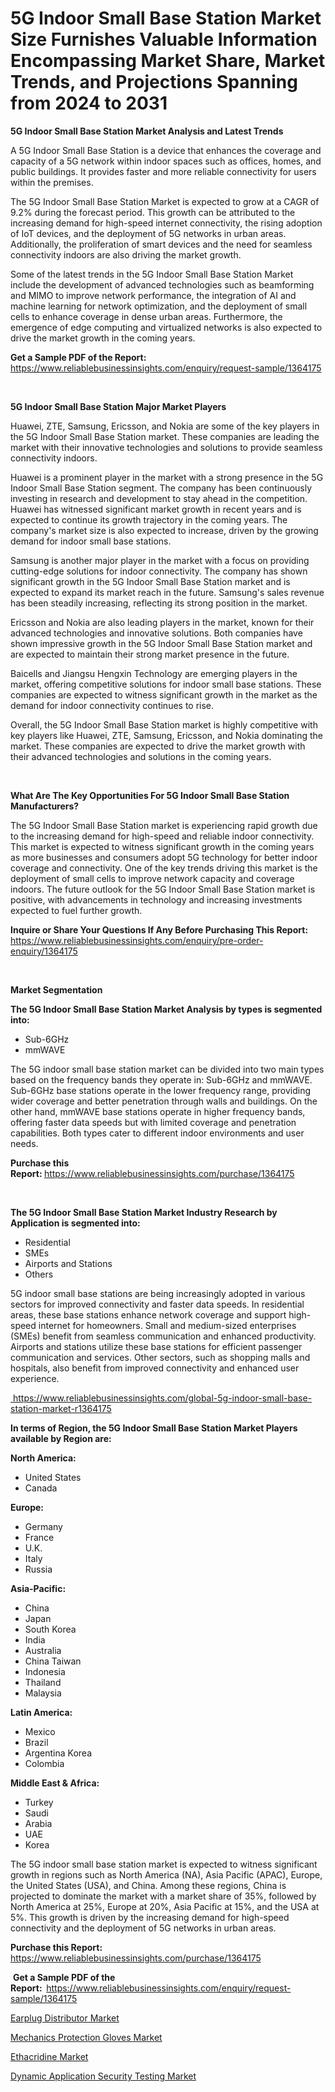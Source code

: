 <p><h1>5G Indoor Small Base Station Market Size Furnishes Valuable Information Encompassing Market Share, Market Trends, and Projections Spanning from 2024 to 2031</h1></p><p><strong>5G Indoor Small Base Station Market Analysis and Latest Trends</strong></p>
<p><p>A 5G Indoor Small Base Station is a device that enhances the coverage and capacity of a 5G network within indoor spaces such as offices, homes, and public buildings. It provides faster and more reliable connectivity for users within the premises.</p><p>The 5G Indoor Small Base Station Market is expected to grow at a CAGR of 9.2% during the forecast period. This growth can be attributed to the increasing demand for high-speed internet connectivity, the rising adoption of IoT devices, and the deployment of 5G networks in urban areas. Additionally, the proliferation of smart devices and the need for seamless connectivity indoors are also driving the market growth.</p><p>Some of the latest trends in the 5G Indoor Small Base Station Market include the development of advanced technologies such as beamforming and MIMO to improve network performance, the integration of AI and machine learning for network optimization, and the deployment of small cells to enhance coverage in dense urban areas. Furthermore, the emergence of edge computing and virtualized networks is also expected to drive the market growth in the coming years.</p></p>
<p><strong>Get a Sample PDF of the Report:&nbsp;</strong> <a href="https://www.reliablebusinessinsights.com/enquiry/request-sample/1364175">https://www.reliablebusinessinsights.com/enquiry/request-sample/1364175</a></p>
<p>&nbsp;</p>
<p><strong>5G Indoor Small Base Station Major Market Players</strong></p>
<p><p>Huawei, ZTE, Samsung, Ericsson, and Nokia are some of the key players in the 5G Indoor Small Base Station market. These companies are leading the market with their innovative technologies and solutions to provide seamless connectivity indoors. </p><p>Huawei is a prominent player in the market with a strong presence in the 5G Indoor Small Base Station segment. The company has been continuously investing in research and development to stay ahead in the competition. Huawei has witnessed significant market growth in recent years and is expected to continue its growth trajectory in the coming years. The company's market size is also expected to increase, driven by the growing demand for indoor small base stations.</p><p>Samsung is another major player in the market with a focus on providing cutting-edge solutions for indoor connectivity. The company has shown significant growth in the 5G Indoor Small Base Station market and is expected to expand its market reach in the future. Samsung's sales revenue has been steadily increasing, reflecting its strong position in the market.</p><p>Ericsson and Nokia are also leading players in the market, known for their advanced technologies and innovative solutions. Both companies have shown impressive growth in the 5G Indoor Small Base Station market and are expected to maintain their strong market presence in the future. </p><p>Baicells and Jiangsu Hengxin Technology are emerging players in the market, offering competitive solutions for indoor small base stations. These companies are expected to witness significant growth in the market as the demand for indoor connectivity continues to rise.</p><p>Overall, the 5G Indoor Small Base Station market is highly competitive with key players like Huawei, ZTE, Samsung, Ericsson, and Nokia dominating the market. These companies are expected to drive the market growth with their advanced technologies and solutions in the coming years.</p></p>
<p>&nbsp;</p>
<p><strong>What Are The Key Opportunities For 5G Indoor Small Base Station Manufacturers?</strong></p>
<p><p>The 5G Indoor Small Base Station market is experiencing rapid growth due to the increasing demand for high-speed and reliable indoor connectivity. This market is expected to witness significant growth in the coming years as more businesses and consumers adopt 5G technology for better indoor coverage and connectivity. One of the key trends driving this market is the deployment of small cells to improve network capacity and coverage indoors. The future outlook for the 5G Indoor Small Base Station market is positive, with advancements in technology and increasing investments expected to fuel further growth.</p></p>
<p><strong>Inquire or Share Your Questions If Any Before Purchasing This Report:</strong> <a href="https://www.reliablebusinessinsights.com/enquiry/pre-order-enquiry/1364175">https://www.reliablebusinessinsights.com/enquiry/pre-order-enquiry/1364175</a></p>
<p>&nbsp;</p>
<p><strong>Market Segmentation</strong></p>
<p><strong>The 5G Indoor Small Base Station Market Analysis by types is segmented into:</strong></p>
<p><ul><li>Sub-6GHz</li><li>mmWAVE</li></ul></p>
<p><p>The 5G indoor small base station market can be divided into two main types based on the frequency bands they operate in: Sub-6GHz and mmWAVE. Sub-6GHz base stations operate in the lower frequency range, providing wider coverage and better penetration through walls and buildings. On the other hand, mmWAVE base stations operate in higher frequency bands, offering faster data speeds but with limited coverage and penetration capabilities. Both types cater to different indoor environments and user needs.</p></p>
<p><strong>Purchase this Report:&nbsp;</strong><a href="https://www.reliablebusinessinsights.com/purchase/1364175">https://www.reliablebusinessinsights.com/purchase/1364175</a></p>
<p>&nbsp;</p>
<p><strong>The 5G Indoor Small Base Station Market Industry Research by Application is segmented into:</strong></p>
<p><ul><li>Residential</li><li>SMEs</li><li>Airports and Stations</li><li>Others</li></ul></p>
<p><p>5G indoor small base stations are being increasingly adopted in various sectors for improved connectivity and faster data speeds. In residential areas, these base stations enhance network coverage and support high-speed internet for homeowners. Small and medium-sized enterprises (SMEs) benefit from seamless communication and enhanced productivity. Airports and stations utilize these base stations for efficient passenger communication and services. Other sectors, such as shopping malls and hospitals, also benefit from improved connectivity and enhanced user experience.</p></p>
<p><a href="https://www.reliablebusinessinsights.com/global-5g-indoor-small-base-station-market-r1364175">&nbsp;https://www.reliablebusinessinsights.com/global-5g-indoor-small-base-station-market-r1364175</a></p>
<p><strong>In terms of Region, the 5G Indoor Small Base Station Market Players available by Region are:</strong></p>
<p>
    <p> <strong> North America: </strong>
        <ul>
            <li>United States</li>
            <li>Canada</li>
        </ul>
        </p> 
    <p> <strong> Europe: </strong>
        <ul>
            <li>Germany</li>
            <li>France</li>
            <li>U.K.</li>
            <li>Italy</li>
            <li>Russia</li>
        </ul>
        </p> 
    <p> <strong> Asia-Pacific: </strong>
        <ul>
            <li>China</li>
            <li>Japan</li>
            <li>South Korea</li>
            <li>India</li>
            <li>Australia</li>
            <li>China Taiwan</li>
            <li>Indonesia</li>
            <li>Thailand</li>
            <li>Malaysia</li>
        </ul>
        </p> 
    <p> <strong> Latin America: </strong>
        <ul>
            <li>Mexico</li>
            <li>Brazil</li>
            <li>Argentina Korea</li>
            <li>Colombia</li>
        </ul>
        </p> 
    <p> <strong> Middle East & Africa: </strong>
        <ul>
            <li>Turkey</li>
            <li>Saudi</li>
            <li>Arabia</li>
            <li>UAE</li>
            <li>Korea</li>
        </ul>
    </p>
    </p>
<p><p>The 5G indoor small base station market is expected to witness significant growth in regions such as North America (NA), Asia Pacific (APAC), Europe, the United States (USA), and China. Among these regions, China is projected to dominate the market with a market share of 35%, followed by North America at 25%, Europe at 20%, Asia Pacific at 15%, and the USA at 5%. This growth is driven by the increasing demand for high-speed connectivity and the deployment of 5G networks in urban areas.</p></p>
<p><strong>Purchase this Report: </strong><a href="https://www.reliablebusinessinsights.com/purchase/1364175">https://www.reliablebusinessinsights.com/purchase/1364175</a></p>
<p>&nbsp;<strong>Get a Sample PDF of the Report:&nbsp;&nbsp;</strong><a href="https://www.reliablebusinessinsights.com/enquiry/request-sample/1364175">https://www.reliablebusinessinsights.com/enquiry/request-sample/1364175</a></p>
<p><strong></strong></p>
<p><p><a href="https://github.com/kaiserrayhan25/Market-Research-Report-List-1/blob/main/earplug-distributor-market.md">Earplug Distributor Market</a></p><p><a href="https://github.com/sowravmitra0/Market-Research-Report-List-1/blob/main/mechanics-protection-gloves-market.md">Mechanics Protection Gloves Market</a></p><p><a href="https://www.linkedin.com/pulse/global-ethacridine-market-projected-grow-cagr-45-forcasted-period-wzt4c">Ethacridine Market</a></p><p><a href="https://www.linkedin.com/pulse/dynamic-application-security-testing-market-segmentation-geographical-fci3c">Dynamic Application Security Testing Market</a></p></p>